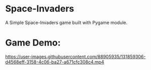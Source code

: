 # Space-Invaders
A Simple Space-Invaders game built with Pygame module.

# Game Demo:

https://user-images.githubusercontent.com/88905935/131859306-d4568eff-3158-4c06-ba27-a671cfc308c4.mp4
